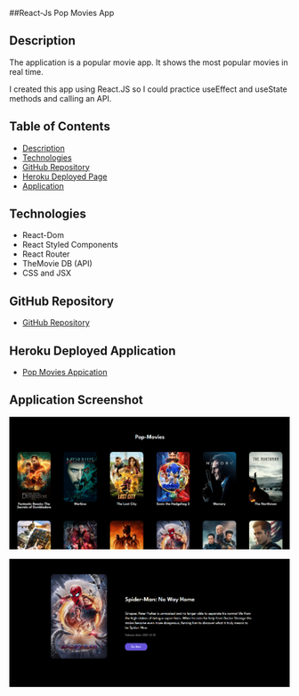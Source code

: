 ##React-Js Pop Movies App

## Description 

The application is a popular movie app. It shows the most popular movies in real time. 

I created this app using React.JS so I could practice useEffect and useState methods and calling an API. 

## Table of Contents

* [Description](#description)
* [Technologies](#technologies)
* [GitHub Repository](#Github)
* [Heroku Deployed Page](#Github)
* [Application](#application)


## Technologies 

* React-Dom
* React Styled Components
* React Router
* TheMovie DB (API)
* CSS and JSX


## GitHub Repository

* [GitHub Repository](https://github.com/mhdavie/ReactJS-movies-app)

## Heroku Deployed Application

* [Pop Movies Appication](https://peaceful-oasis-96506.herokuapp.com/)


## Application Screenshot

![](/public/images/popmovies.01.png)

![](/public/images/popmovies02.png)